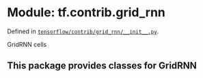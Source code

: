 <div itemscope itemtype="http://developers.google.com/ReferenceObject">
<meta itemprop="name" content="tf.contrib.grid_rnn" />
<meta itemprop="path" content="Stable" />
</div>

# Module: tf.contrib.grid_rnn



Defined in [`tensorflow/contrib/grid_rnn/__init__.py`](/code/stable/tensorflow/contrib/grid_rnn/__init__.py).

GridRNN cells

## This package provides classes for GridRNN

